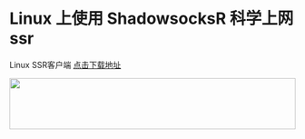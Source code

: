 # Linux 上使用 ShadowsocksR 科学上网 ssr
Linux SSR客户端  [点击下载地址](https://github.com/erguotou520/electron-ssr/releases '下载地址')

<a href="https://www.vultr.com/?ref=7775614-4F"><img src="https://www.vultr.com/media/banner_1.png" width="100%" height="90"></a>